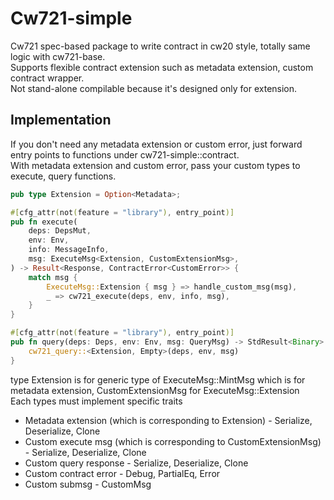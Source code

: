 # Cw721-simple

Cw721 spec-based package to write contract in cw20 style, totally same logic with cw721-base. <br>
Supports flexible contract extension such as metadata extension, custom contract wrapper. <br>
Not stand-alone compilable because it's designed only for extension.


## Implementation

If you don't need any metadata extension or custom error, just forward entry points to functions under cw721-simple::contract. <br>
With metadata extension and custom error, pass your custom types to execute, query functions. <br>

```rust
pub type Extension = Option<Metadata>;
```

```rust
#[cfg_attr(not(feature = "library"), entry_point)]
pub fn execute(
    deps: DepsMut,
    env: Env,
    info: MessageInfo,
    msg: ExecuteMsg<Extension, CustomExtensionMsg>,
) -> Result<Response, ContractError<CustomError>> {
    match msg {
        ExecuteMsg::Extension { msg } => handle_custom_msg(msg),
        _ => cw721_execute(deps, env, info, msg),
    }
}

#[cfg_attr(not(feature = "library"), entry_point)]
pub fn query(deps: Deps, env: Env, msg: QueryMsg) -> StdResult<Binary> {
    cw721_query::<Extension, Empty>(deps, env, msg)
}
```

type Extension is for generic type of ExecuteMsg::MintMsg which is for metadata extension, CustomExtensionMsg for ExecuteMsg::Extension <br>
Each types must implement specific traits
* Metadata extension (which is corresponding to Extension) - Serialize, Deserialize, Clone
* Custom execute msg (which is corresponding to CustomExtensionMsg) - Serialize, Deserialize, Clone
* Custom query response - Serialize, Deserialize, Clone
* Custom contract error - Debug, PartialEq, Error
* Custom submsg - CustomMsg



